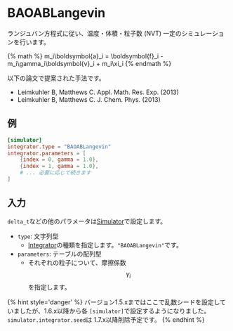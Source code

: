 # BAOABLangevin

ランジュバン方程式に従い、温度・体積・粒子数 (NVT) 一定のシミュレーションを行います。

{% math %}
m_i\boldsymbol{a}_i = \boldsymbol{f}_i - m_i\gamma_i\boldsymbol{v}_i + m_i\xi_i
{% endmath %}

以下の論文で提案された手法です。

- Leimkuhler B, Matthews C. Appl. Math. Res. Exp. (2013)
- Leimkuhler B, Matthews C. J. Chem. Phys. (2013)

## 例

```toml
[simulator]
integrator.type = "BAOABLangevin"
integrator.parameters = [
    {index = 0, gamma = 1.0},
    {index = 1, gamma = 1.0},
    # ... 必要に応じて続きます
]
```

## 入力

`delta_t`などの他のパラメータは[Simulator](Simulator.md)で設定します。

- `type`: 文字列型
  - [Integrator](Integrator.md)の種類を指定します。`"BAOABLangevin"`です。
- `parameters`: テーブルの配列型
  - それぞれの粒子について、摩擦係数$$\gamma_i$$を指定します。

{% hint style='danger' %}
バージョン1.5.xまではここで乱数シードを設定していましたが、1.6.x以降から各
`[simulator]`で設定するようになりました。`simulator.integrator.seed`は
1.7.x以降削除予定です。
{% endhint %}
